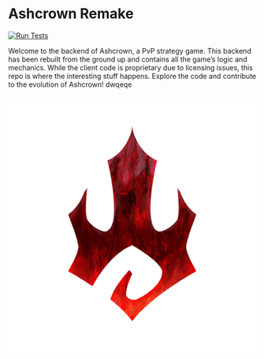 # Ashcrown Remake
[![Run Tests](https://github.com/SamuelChorvat/ashcrown-remake/actions/workflows/run-tests.yml/badge.svg?branch=develop&event=push)](https://github.com/SamuelChorvat/ashcrown-remake/actions/workflows/run-tests.yml)
<br>

Welcome to the backend of Ashcrown, a PvP strategy game. This backend has been rebuilt from the ground up and contains all the game’s logic and mechanics. While the client code is proprietary due to licensing issues, this repo is where the interesting stuff happens. Explore the code and contribute to the evolution of Ashcrown! dwqeqe

<br>![ReadmeLogo](ReadmeLogo.png)
